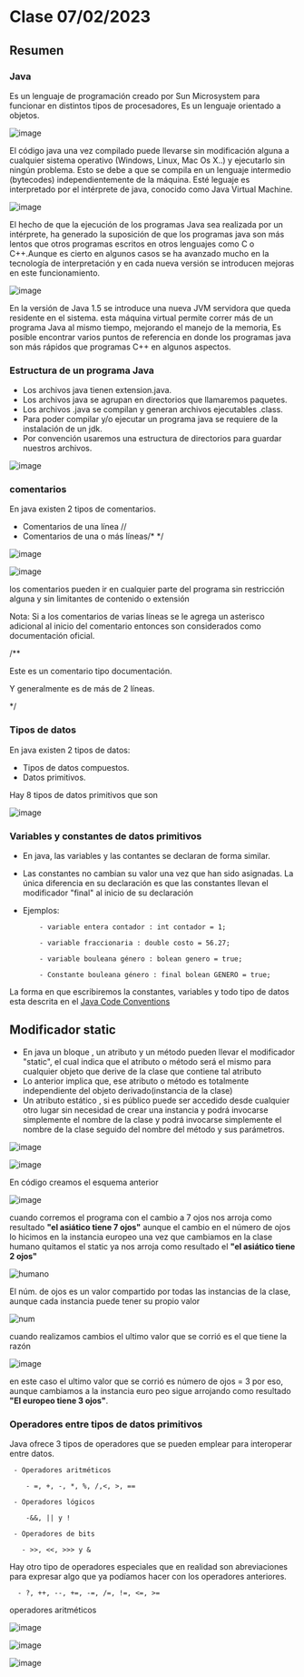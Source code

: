 # Clase 07/02/2023 #

## Resumen ##

### Java ###

Es un lenguaje de programación creado por Sun Microsystem para funcionar en distintos tipos de procesadores, Es un lenguaje orientado a objetos.

![image](https://user-images.githubusercontent.com/123017277/217407577-a32e8d6a-4578-4597-9beb-1103c1d41a31.png)
   
El código java una vez compilado puede llevarse sin modificación alguna a cualquier sistema operativo (Windows, Linux, Mac Os X..) y ejecutarlo sin ningún problema. Esto se debe a que se compila en un lenguaje intermedio (bytecodes) independientemente de la máquina. Esté leguaje es interpretado por el intérprete de java, conocido como Java Virtual Machine.

![image](https://user-images.githubusercontent.com/123017277/217409515-9b91b9d3-f751-438b-bf04-198ec205cb00.png)

El hecho de que la ejecución de los programas Java sea realizada por un intérprete, ha generado la suposición de que los programas java son más lentos que otros programas escritos en otros lenguajes como C o C++.Aunque es cierto en algunos casos se ha avanzado mucho en la tecnología de interpretación y en cada nueva versión se introducen mejoras en este funcionamiento.

![image](https://user-images.githubusercontent.com/123017277/217428764-e18025ed-75da-4908-a290-f282a0f3146f.png)

En la versión de Java 1.5 se introduce una nueva JVM servidora que queda residente en el sistema. esta máquina virtual permite correr más de un programa Java al mismo tiempo, mejorando el manejo de la memoria, Es posible encontrar varios puntos de referencia en donde los programas java son más rápidos que programas C++ en algunos aspectos.

### Estructura de un programa Java ###

- Los archivos java tienen extension.java.
- Los archivos java se agrupan en directorios que llamaremos paquetes.
- Los archivos .java se compilan y generan archivos ejecutables .class.
- Para poder compilar y/o ejecutar un programa java se requiere de la instalación de un jdk.
- Por convención usaremos una estructura de directorios para guardar nuestros archivos.

![image](https://user-images.githubusercontent.com/123017277/217431586-b5c5ef6e-1214-4f30-8314-f2caae8843fd.png)

### comentarios ###

En java existen 2 tipos de comentarios.

- Comentarios de una línea //
- Comentarios de una o más líneas/* */

![image](https://user-images.githubusercontent.com/123017277/217432539-6792710b-5049-4476-afd8-a023015625e6.png)

![image](https://user-images.githubusercontent.com/123017277/217432664-10ab0a5c-9ece-4bb8-bda1-abacc19b0566.png)

los comentarios pueden ir en cualquier parte del programa sin restricción alguna y sin limitantes de contenido o extensión

Nota: Si a los comentarios de varias líneas se le agrega un asterisco adicional al inicio del comentario entonces son considerados como documentación oficial.

/**

Este es un comentario tipo documentación.

Y generalmente es de más de 2 líneas.

*/

### Tipos de datos ###

En java existen 2 tipos de datos:

- Tipos de datos compuestos.
- Datos primitivos.

Hay 8 tipos de datos primitivos que son

![image](https://user-images.githubusercontent.com/123017277/217435091-8f41b329-90a8-4667-acb3-d1aca4241881.png)

### Variables y constantes de datos primitivos ###

- En java, las variables y las contantes se declaran de forma similar.
- Las constantes no cambian su valor una vez que han sido asignadas. La única diferencia en su declaración es que las constantes llevan el modificador "final" al         inicio de su declaración
- Ejemplos:
              
          - variable entera contador : int contador = 1;
              
          - variable fraccionaria : double costo = 56.27;
              
          - variable bouleana género : bolean genero = true;
              
          - Constante bouleana género : final bolean GENERO = true;

La forma en que escribiremos la constantes, variables y todo tipo de datos esta descrita en el [Java Code Conventions](https://www.oracle.com/technetwork/java/codeconventions-150003.pdf)

## Modificador static ##

- En java un bloque , un atributo y un método pueden llevar el modificador "static", el cual indica que el atributo o método será el mismo para cualquier objeto que derive de la clase que contiene tal atributo
- Lo anterior implica que, ese atributo o método es totalmente independiente del objeto derivado(instancia de la clase)
- Un atributo estático , si es público puede ser accedido desde cualquier otro lugar sin necesidad de crear una instancia y podrá invocarse simplemente el nombre de la clase y podrá invocarse simplemente el nombre de la clase seguido del nombre del método y sus parámetros.

![image](https://user-images.githubusercontent.com/123017277/217447325-42811cd1-7aad-4dd2-aee8-ae1bdb91e2cf.png)

![image](https://user-images.githubusercontent.com/123017277/217446928-2e8014d9-60c0-4b2e-bc11-08554ecc699c.png)

En código creamos el esquema anterior

![image](https://user-images.githubusercontent.com/123017277/217448422-9e146059-5acf-4472-a923-db5ddf3de69f.png)

cuando corremos el programa con el cambio a 7 ojos nos arroja como resultado **"el asiático tiene 7 ojos"** aunque el cambio en el número de ojos lo hicimos en la instancia europeo una vez que cambiamos en la clase humano quitamos el static ya nos arroja como resultado el **"el asiático tiene 2 ojos"**

![humano](https://user-images.githubusercontent.com/123017277/217449066-9c482ccf-48ae-4cfb-b452-d42e308caee8.gif)

El núm. de ojos es un valor compartido por todas las instancias de la clase, aunque cada instancia puede tener su propio valor

![num](https://user-images.githubusercontent.com/123017277/217450815-753b3655-7bfe-4059-b69e-2d85edcac2e7.gif)

cuando realizamos cambios el ultimo valor que se corrió es el que tiene la razón

![image](https://user-images.githubusercontent.com/123017277/217452982-b18edf49-e415-4a5c-99ba-74514eeb8c1b.png)

en este caso el ultimo valor que se corrió es número de ojos = 3 por eso, aunque cambiamos a la instancia euro peo sigue arrojando como resultado **"El europeo tiene 3 ojos"**.

### Operadores entre tipos de datos primitivos ###


Java ofrece 3 tipos de operadores que se pueden emplear para interoperar entre datos.

     - Operadores aritméticos
        
        - =, +, -, *, %, /,<, >, ==
     
     - Operadores lógicos
     
        -&&, || y !
     
     - Operadores de bits
     
       - >>, <<, >>> y &
       
Hay otro tipo de operadores especiales que en realidad son abreviaciones para expresar algo que ya podíamos hacer con los operadores anteriores.

      - ?, ++, --, +=, -=, /=, !=, <=, >=
      
      
 operadores aritméticos
 
 ![image](https://user-images.githubusercontent.com/123017277/217460188-d3d84fca-77d8-4459-90e9-552e93663d05.png)
 
 ![image](https://user-images.githubusercontent.com/123017277/217460340-e680e560-5ad8-4449-ab5e-dd0982046447.png)
 
 ![image](https://user-images.githubusercontent.com/123017277/217460431-bf4b25ec-9962-4fbc-a145-e0be52b9aede.png)



